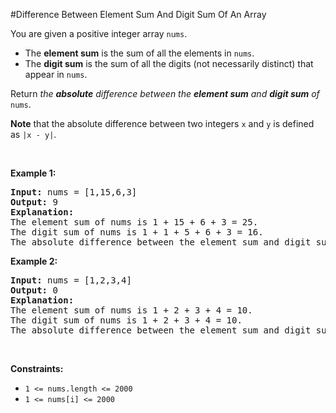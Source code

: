 #Difference Between Element Sum And Digit Sum Of An Array
<p>You are given a positive integer array <code>nums</code>.</p>
<ul>
<li>The <strong>element sum</strong> is the sum of all the elements in <code>nums</code>.</li>
<li>The <strong>digit sum</strong> is the sum of all the digits (not necessarily distinct) that appear in <code>nums</code>.</li>
</ul>
<p>Return <em>the <strong>absolute</strong> difference between the <strong>element sum</strong> and <strong>digit sum</strong> of </em><code>nums</code>.</p>
<p><strong>Note</strong> that the absolute difference between two integers <code>x</code> and <code>y</code> is defined as <code>|x - y|</code>.</p>
<p> </p>
<p><strong class="example">Example 1:</strong></p>
<pre><strong>Input:</strong> nums = [1,15,6,3]
<strong>Output:</strong> 9
<strong>Explanation:</strong> 
The element sum of nums is 1 + 15 + 6 + 3 = 25.
The digit sum of nums is 1 + 1 + 5 + 6 + 3 = 16.
The absolute difference between the element sum and digit sum is |25 - 16| = 9.
</pre>
<p><strong class="example">Example 2:</strong></p>
<pre><strong>Input:</strong> nums = [1,2,3,4]
<strong>Output:</strong> 0
<strong>Explanation:</strong>
The element sum of nums is 1 + 2 + 3 + 4 = 10.
The digit sum of nums is 1 + 2 + 3 + 4 = 10.
The absolute difference between the element sum and digit sum is |10 - 10| = 0.
</pre>
<p> </p>
<p><strong>Constraints:</strong></p>
<ul>
<li><code>1 &lt;= nums.length &lt;= 2000</code></li>
<li><code>1 &lt;= nums[i] &lt;= 2000</code></li>
</ul>
